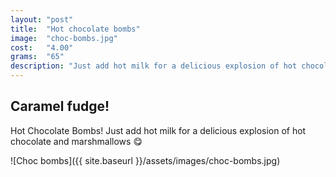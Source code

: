 ```yaml
---
layout: "post"
title:  "Hot chocolate bombs"
image: 	"choc-bombs.jpg"
cost: 	"4.00"
grams:	"65"
description: "Just add hot milk for a delicious explosion of hot chocolate and marshmallows 😋"
---
```


## Caramel fudge!

Hot Chocolate Bombs! Just add hot milk for a delicious explosion of hot chocolate and marshmallows 😋

![Choc bombs]({{ site.baseurl }}/assets/images/choc-bombs.jpg)
